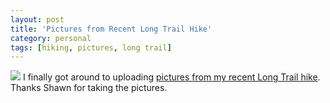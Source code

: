 ```yaml
---
layout: post
title: 'Pictures from Recent Long Trail Hike'
category: personal
tags: [hiking, pictures, long trail]
---
```


<a href="http://photos.thecave.com/photos/swfpopup.mg?AlbumID=10692542&amp;AlbumKey=qYMyj"><img src="http://photos.thecave.com/Trips/Hikes/Long-Trail-Divison-2/IMG1557/744546131_Pj2Sf-Th.jpg" border="0" class="alignleft" /></a>
I finally got around to uploading <a href="http://photos.thecave.com/photos/swfpopup.mg?AlbumID=10692542&amp;AlbumKey=qYMyj">pictures from my recent Long Trail hike</a>. Thanks Shawn for taking the pictures.
